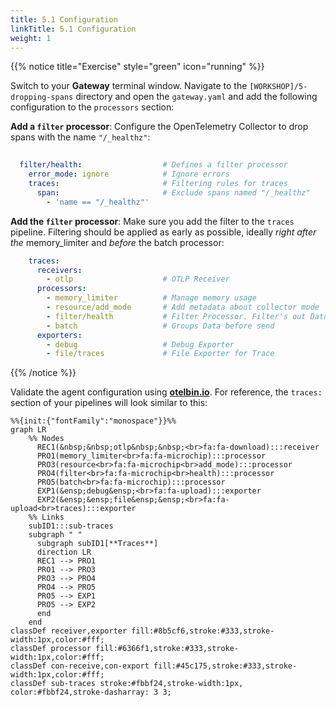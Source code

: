 ```yaml
---
title: 5.1 Configuration
linkTitle: 5.1 Configuration
weight: 1
---
```


{{% notice title="Exercise" style="green" icon="running" %}}

Switch to your **Gateway** terminal window. Navigate to the `[WORKSHOP]/5-dropping-spans` directory and open the `gateway.yaml` and add the following configuration to the `processors` section:

**Add a `filter` processor**: Configure the OpenTelemetry Collector to drop spans with the name `"/_healthz"`:

```yaml
  
  filter/health:                  # Defines a filter processor
    error_mode: ignore            # Ignore errors
    traces:                       # Filtering rules for traces
      span:                       # Exclude spans named "/_healthz"  
        - 'name == "/_healthz"'
```

**Add the `filter` processor**: Make sure you add the filter to the `traces` pipeline. Filtering should be applied as early as possible, ideally *right after the* memory_limiter and *before* the batch processor:

```yaml
    traces:
      receivers:                
        - otlp                    # OTLP Receiver
      processors:                
        - memory_limiter          # Manage memory usage
        - resource/add_mode       # Add metadata about collector mode
        - filter/health           # Filter Processor. Filter's out Data based on rules
        - batch                   # Groups Data before send
      exporters:               
        - debug                   # Debug Exporter
        - file/traces             # File Exporter for Trace
```

{{% /notice %}}

Validate the agent configuration using **[otelbin.io](https://www.otelbin.io/)**. For reference, the `traces:` section of your pipelines will look similar to this:

```mermaid
%%{init:{"fontFamily":"monospace"}}%%
graph LR
    %% Nodes
      REC1(&nbsp;&nbsp;otlp&nbsp;&nbsp;<br>fa:fa-download):::receiver
      PRO1(memory_limiter<br>fa:fa-microchip):::processor
      PRO3(resource<br>fa:fa-microchip<br>add_mode):::processor
      PRO4(filter<br>fa:fa-microchip<br>health):::processor
      PRO5(batch<br>fa:fa-microchip):::processor
      EXP1(&ensp;debug&ensp;<br>fa:fa-upload):::exporter
      EXP2(&ensp;&ensp;file&ensp;&ensp;<br>fa:fa-upload<br>traces):::exporter
    %% Links
    subID1:::sub-traces
    subgraph " "
      subgraph subID1[**Traces**]
      direction LR
      REC1 --> PRO1
      PRO1 --> PRO3
      PRO3 --> PRO4
      PRO4 --> PRO5
      PRO5 --> EXP1
      PRO5 --> EXP2
      end
    end
classDef receiver,exporter fill:#8b5cf6,stroke:#333,stroke-width:1px,color:#fff;
classDef processor fill:#6366f1,stroke:#333,stroke-width:1px,color:#fff;
classDef con-receive,con-export fill:#45c175,stroke:#333,stroke-width:1px,color:#fff;
classDef sub-traces stroke:#fbbf24,stroke-width:1px, color:#fbbf24,stroke-dasharray: 3 3;
```
